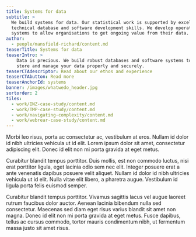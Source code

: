 ```yaml
---
title: Systems for data
subtitle: >
  We build systems for data. Our statistical work is supported by excellent
  technical database and software development skills. We develop operational
  systems to allow organisations to get ongoing value from their data.
author: 
  - people/mansfield-richard/content.md
teaserTitle: Systems for data
teaserIntro: >
    Data is precious. We build robust databases and software systems to collect,
    store and manage your data properly and securely.
teaserCTAdescriptor: Read about our ethos and experience
teaserCTAbutton: Read more
teaserAnchorId: systems
banner: /images/whatwedo_header.jpg
sortorder: 2
tiles:
  - work/INZ-case-study/content.md
  - work/TMP-case-study/content.md
  - work/navigating-complexity/content.md
  - work/webrear-case-study/content.md
---
```

Morbi leo risus, porta ac consectetur ac, vestibulum at eros. Nullam id dolor id nibh ultricies vehicula ut id elit. Lorem ipsum dolor sit amet, consectetur adipiscing elit. Donec id elit non mi porta gravida at eget metus.

Curabitur blandit tempus porttitor. Duis mollis, est non commodo luctus, nisi erat porttitor ligula, eget lacinia odio sem nec elit. Integer posuere erat a ante venenatis dapibus posuere velit aliquet. Nullam id dolor id nibh ultricies vehicula ut id elit. Nulla vitae elit libero, a pharetra augue. Vestibulum id ligula porta felis euismod semper.

Curabitur blandit tempus porttitor. Vivamus sagittis lacus vel augue laoreet rutrum faucibus dolor auctor. Aenean lacinia bibendum nulla sed consectetur. Maecenas sed diam eget risus varius blandit sit amet non magna. Donec id elit non mi porta gravida at eget metus. Fusce dapibus, tellus ac cursus commodo, tortor mauris condimentum nibh, ut fermentum massa justo sit amet risus.